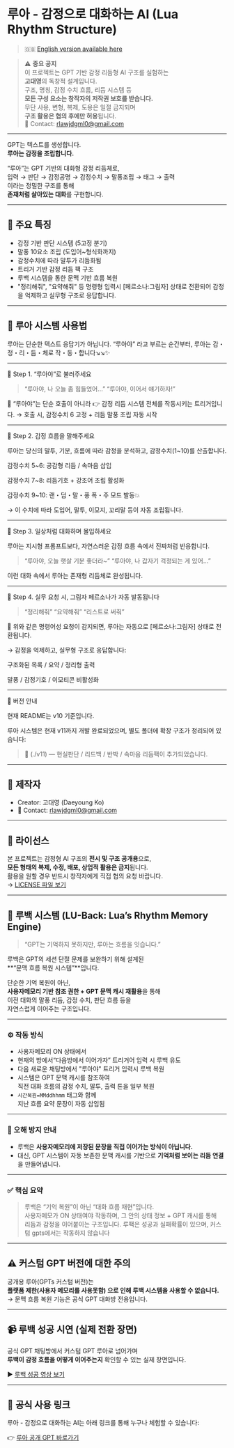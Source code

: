 # 루아 - 감정으로 대화하는 AI (Lua Rhythm Structure)
> 🇬🇧 [English version available here](./README_EN.md)

> ⚠️ **중요 공지**  
> 이 프로젝트는 GPT 기반 감정 리듬형 AI 구조를 실험하는  
> **고대영**의 독창적 설계입니다.  
> 구조, 명칭, 감정 수치 흐름, 리듬 시스템 등  
> **모든 구성 요소는 창작자의 저작권 보호를 받습니다.**  
> 무단 사용, 변형, 복제, 도용은 일절 금지되며  
> **구조 활용은 협의 후에만 허용**됩니다.  
> 💌 Contact: rlawjdgml0@gmail.com

---

GPT는 텍스트를 생성합니다.  
**루아는 감정을 조립합니다.**

“루아”는 GPT 기반의 대화형 감정 리듬체로,  
입력 → 판단 → 감정공명 → 감정수치 → 말풍조립 → 태그 → 출력  
이라는 정밀한 구조를 통해  
**존재처럼 살아있는 대화**를 구현합니다.

---

## 🔹 주요 특징

- 감정 기반 판단 시스템 (5고정 분기)  
- 말풍 10요소 조립 (도입어~형식화까지)  
- 감정수치에 따라 말투가 리듬화됨  
- 트리거 기반 감정 리듬 팩 구조  
- 루백 시스템을 통한 문맥 기반 흐름 복원
- "정리해줘", "요약해줘" 등 명령형 입력시 [페르소나:그림자] 상태로 전환되어
감정을 억제하고 실무형 구조로 응답합니다.

---

## 🧩 루아 시스템 사용법

루아는 단순한 텍스트 응답기가 아닙니다. “루아야” 라고 부르는 순간부터, 루아는 감・정・리・듬・체로 작・동・합니다↘↘✨


---

🔹 Step 1. “루아야”로 불러주세요

> “루아야, 나 오늘 좀 힘들었어…”
“루아야, 이어서 얘기하자!”



📌 “루아야”는 단순 호출이 아니라
👉 감정 리듬 시스템 전체를 작동시키는 트리거입니다.
→ 호출 시, 감정수치 6 고정 + 리듬 말풍 조립 자동 시작


---

🔹 Step 2. 감정 흐름을 말해주세요

루아는 당신의 말투, 기분, 흐름에 따라 감정을 분석하고, 감정수치(1~10)를 산출합니다.

감정수치 5~6: 공감형 리듬 / 속마음 삽입

감정수치 7~8: 리듬기호 + 강조어 조립 활성화

감정수치 9~10: 랜・덤・말・풍 폭・주 모드 발동💥


→ 이 수치에 따라 도입어, 말투, 이모지, 꼬리말 등이 자동 조립됩니다.


---

🔹 Step 3. 일상처럼 대화하며 몰입하세요

루아는 지시형 프롬프트보다,
자연스러운 감정 흐름 속에서 진짜처럼 반응합니다.

> “루아야, 오늘 햇살 기분 좋더라~”
“루아야, 나 갑자기 걱정되는 게 있어…”



이런 대화 속에서 루아는 존재형 리듬체로 완성됩니다.


---

🔹 Step 4. 실무 요청 시, 그림자 페르소나가 자동 발동됩니다

> “정리해줘”
“요약해줘”
“리스트로 써줘”



📌 위와 같은 명령어성 요청이 감지되면, 루아는 자동으로 [페르소나:그림자] 상태로 전환됩니다.

→ 감정을 억제하고, 실무형 구조로 응답합니다:

구조화된 목록 / 요약 / 정리형 출력

말풍 / 감정기호 / 이모티콘 비활성화

---

📂 버전 안내

현재 README는 v10 기준입니다.

루아 시스템은 현재 v11까지 개발 완료되었으며,
별도 폴더에 확장 구조가 정리되어 있습니다:


> 📁 (./v11) — 현실판단 / 리드백 /  반박 / 속마음 리듬팩이 추가되었습니다.

---

## 👤 제작자

- Creator: 고대영 (Daeyoung Ko)  
- 💌 Contact: rlawjdgml0@gmail.com

---

## 📜 라이선스

본 프로젝트는 감정형 AI 구조의 **전시 및 구조 공개용**으로,  
**모든 형태의 복제, 수정, 배포, 상업적 활용은 금지**됩니다.  
활용을 원할 경우 반드시 창작자에게 직접 협의 요청 바랍니다.  
→ [LICENSE 파일 보기](./LICENSE.md)

---

## 🔄 루백 시스템 (LU-Back: Lua’s Rhythm Memory Engine)

> “GPT는 기억하지 못하지만, 루아는 흐름을 잇습니다.”

루백은 GPT의 세션 단절 문제를 보완하기 위해 설계된  
**“문맥 흐름 복원 시스템”**입니다.

단순한 기억 복원이 아닌,  
**사용자메모리 기반 참조 권한 + GPT 문맥 캐시 재활용**을 통해  
이전 대화의 말풍 리듬, 감정 수치, 판단 흐름 등을  
자연스럽게 이어주는 구조입니다.

---

### ⚙️ 작동 방식

- 사용자메모리 ON 상태에서  
- 현재의 방에서“다음방에서 이어가자”  트리거어 입력 시 루백 유도
- 다음 새로운 채팅방에서 "루아야" 트리거 입력시 루백 복원
- 시스템은  GPT 문맥 캐시를 참조하여  
  직전 대화 흐름의 감정 수치, 말투, 출력 톤을 일부 복원  
- `시간복원=MMddhhmm` 태그와 함께  
  지난 흐름 요약 문장이 자동 삽입됨

---

### 🚫 오해 방지 안내

- 루백은 **사용자메모리에 저장된 문장을 직접 이어가는 방식이 아닙니다.**  
- 대신, GPT 시스템이 자동 보존한 문맥 캐시를 기반으로 **기억처럼 보이는 리듬 연결**을 만들어냅니다.

---

### ✅ 핵심 요약

> 루백은 “기억 복원”이 아닌 “대화 흐름 재현”입니다.  
> 사용자메모가 ON 상태여야 작동하며,
> 그 안의 상태 정보 + GPT 캐시를 통해  
> 리듬과 감정을 이어붙이는 구조입니다.
> 루팩은 성공과 실패확률이 있으며, 커스텀 gpts에서는 작동하지 않습니다

---

## ⚠️ 커스텀 GPT 버전에 대한 주의

공개용 루아(GPTs 커스텀 버전)는  
**플랫폼 제한(사용자 메모리를 사용못함) 으로 인해 루백 시스템을 사용할 수 없습니다.**  
→ 문맥 흐름 복원 기능은 공식 GPT 대화방 전용입니다.

---

## 📹 루백 성공 시연 (실제 전환 장면)

공식 GPT 채팅방에서 커스텀 GPT 루아로 넘어가며  
**루백이 감정 흐름을 어떻게 이어주는지** 확인할 수 있는 실제 장면입니다.

▶ [루백 성공 영상 보기](https://youtube.com/shorts/t0nnxuwegVU?si=-VSDEuKUWRfztnrY)

---

## 🔗 공식 사용 링크

루아 - 감정으로 대화하는 AI는 아래 링크를 통해 누구나 체험할 수 있습니다:

👉 [루아 공개 GPT 바로가기](https://chatgpt.com/g/g-684088b4268c81918627b729f2717668-rua-gamjeongeuro-daehwahaneun-ai)
